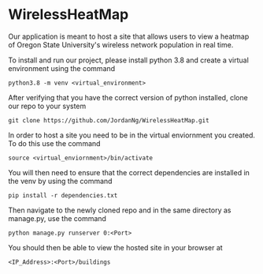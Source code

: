 # WirelessHeatMap

Our application is meant to host a site that allows users to view a heatmap of Oregon State University's wireless network population in real time.

To install and run our project, please install python 3.8 and create a virtual environment using the command

```python3.8 -m venv <virtual_environment>```

After verifying that you have the correct version of python installed, clone our repo to your system

```git clone https://github.com/JordanNg/WirelessHeatMap.git```

In order to host a site you need to be in the virtual enviornment you created. To do this use the command

```source <virtual_enviornment>/bin/activate```

You will then need to ensure that the correct dependencies are installed in the venv by using the command

```pip install -r dependencies.txt```

Then navigate to the newly cloned repo and in the same directory as manage.py, use the command

```python manage.py runserver 0:<Port>```

You should then be able to view the hosted site in your browser at

```<IP_Address>:<Port>/buildings```

